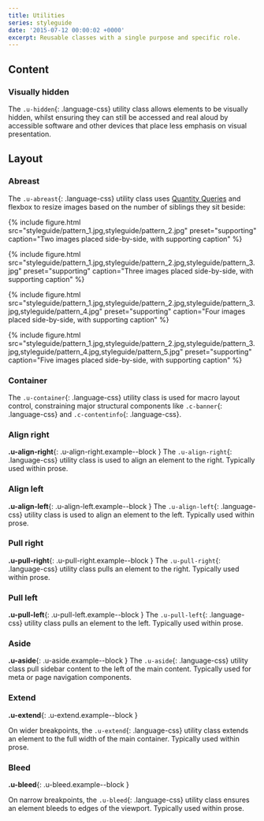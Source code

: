```yaml
---
title: Utilities
series: styleguide
date: '2015-07-12 00:00:02 +0000'
excerpt: Reusable classes with a single purpose and specific role.
---
```

## Content

### Visually hidden
The `.u-hidden`{: .language-css} utility class allows elements to be visually hidden, whilst ensuring they can still be accessed and real aloud by accessible software and other devices that place less emphasis on visual presentation.

## Layout

### Abreast
The `.u-abreast`{: .language-css} utility class uses [Quantity Queries](http://alistapart.com/article/quantity-queries-for-css) and flexbox to resize images based on the number of siblings they sit beside:

{% include figure.html
  src="styleguide/pattern_1.jpg,styleguide/pattern_2.jpg"
  preset="supporting"
  caption="Two images placed side-by-side, with supporting caption"
%}

{% include figure.html
  src="styleguide/pattern_1.jpg,styleguide/pattern_2.jpg,styleguide/pattern_3.jpg"
  preset="supporting"
  caption="Three images placed side-by-side, with supporting caption"
%}

{% include figure.html
  src="styleguide/pattern_1.jpg,styleguide/pattern_2.jpg,styleguide/pattern_3.jpg,styleguide/pattern_4.jpg"
  preset="supporting"
  caption="Four images placed side-by-side, with supporting caption"
%}

{% include figure.html
  src="styleguide/pattern_1.jpg,styleguide/pattern_2.jpg,styleguide/pattern_3.jpg,styleguide/pattern_4.jpg,styleguide/pattern_5.jpg"
  preset="supporting"
  caption="Five images placed side-by-side, with supporting caption"
%}

### Container
<style>
  .example--block {
    display: block;
    background-color: rgba(0, 0, 0, 0.2);
    height: 3.5rem;
    font-weight: normal;
  }
</style>
The `.u-container`{: .language-css} utility class is used for macro layout control, constraining major structural components like `.c-banner`{: .language-css} and `.c-contentinfo`{: .language-css}.

### Align right
**.u-align-right**{: .u-align-right.example--block } The `.u-align-right`{: .language-css} utility class is used to align an element to the right. Typically used within prose.

### Align left
**.u-align-left**{: .u-align-left.example--block } The `.u-align-left`{: .language-css} utility class is used to align an element to the left. Typically used within prose.

### Pull right
**.u-pull-right**{: .u-pull-right.example--block } The `.u-pull-right`{: .language-css} utility class pulls an element to the right. Typically used within prose.

### Pull left
**.u-pull-left**{: .u-pull-left.example--block } The `.u-pull-left`{: .language-css} utility class pulls an element to the left. Typically used within prose.

### Aside
**.u-aside**{: .u-aside.example--block } The `.u-aside`{: .language-css} utility class pull sidebar content to the left of the main content. Typically used for meta or page navigation components.

### Extend
**.u-extend**{: .u-extend.example--block }

On wider breakpoints, the `.u-extend`{: .language-css} utility class extends an element to the full width of the main container. Typically used within prose.

### Bleed
**.u-bleed**{: .u-bleed.example--block }

On narrow breakpoints, the `.u-bleed`{: .language-css} utility class ensures an element bleeds to edges of the viewport. Typically used within prose.
